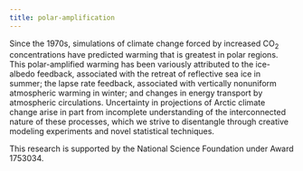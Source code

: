 ```yaml
---
title: polar-amplification 
---
```


<!-- A 75-100 word paragraph describing the motivation behind these projects -->

Since the 1970s, simulations of climate change forced by increased CO<sub>2</sub> concentrations have predicted warming that is greatest in polar regions. This polar-amplified warming has been variously attributed to the ice-albedo feedback, associated with the retreat of reflective sea ice in summer; the lapse rate feedback, associated with vertically nonuniform atmospheric warming in winter; and changes in energy transport by atmospheric circulations. Uncertainty in projections of Arctic climate change arise in part from incomplete understanding of the interconnected nature of these processes, which we strive to disentangle through creative modeling experiments and novel statistical techniques.

This research is supported by the National Science Foundation under Award 1753034.
